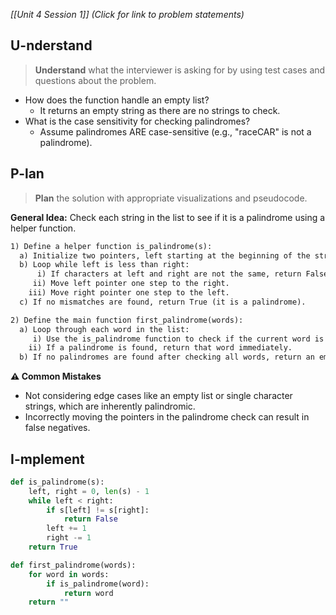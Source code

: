 *[[Unit 4 Session 1]] (Click for link to problem statements)*

## U-nderstand
 
> **Understand** what the interviewer is asking for by using test cases and questions about the problem.

- How does the function handle an empty list?
  - It returns an empty string as there are no strings to check.
- What is the case sensitivity for checking palindromes?
  - Assume palindromes ARE case-sensitive (e.g., "raceCAR" is not a palindrome).

## P-lan

> **Plan** the solution with appropriate visualizations and pseudocode.

**General Idea:** Check each string in the list to see if it is a palindrome using a helper function.

```markdown
1) Define a helper function is_palindrome(s):
  a) Initialize two pointers, left starting at the beginning of the string, and right at the end.
  b) Loop while left is less than right:
      i) If characters at left and right are not the same, return False (not a palindrome).
     ii) Move left pointer one step to the right.
    iii) Move right pointer one step to the left.
  c) If no mismatches are found, return True (it is a palindrome).

2) Define the main function first_palindrome(words):
  a) Loop through each word in the list:
     i) Use the is_palindrome function to check if the current word is a palindrome.
    ii) If a palindrome is found, return that word immediately.
  b) If no palindromes are found after checking all words, return an empty string.
```

**⚠️ Common Mistakes**

- Not considering edge cases like an empty list or single character strings, which are inherently palindromic.
- Incorrectly moving the pointers in the palindrome check can result in false negatives.

## I-mplement

```python
def is_palindrome(s):
    left, right = 0, len(s) - 1
    while left < right:
        if s[left] != s[right]:
            return False
        left += 1
        right -= 1
    return True

def first_palindrome(words):
    for word in words:
        if is_palindrome(word):
            return word
    return ""
```